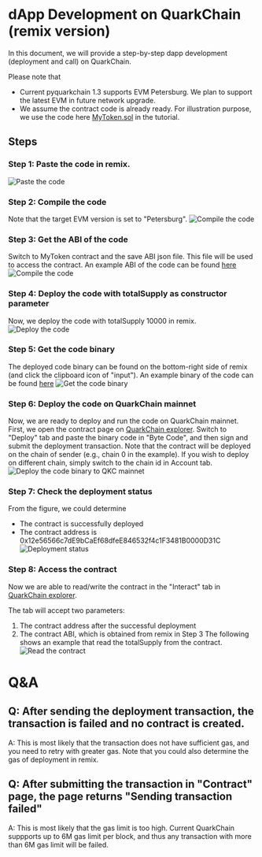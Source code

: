 # dApp Development on QuarkChain (remix version)
In this document, we will provide a step-by-step dapp development (deployment and call) on QuarkChain.

Please note that
- Current pyquarkchain 1.3 supports EVM Petersburg.  We plan to support the latest EVM in future network upgrade.
- We assume the contract code is already ready.
For illustration purpose, we use the code here [MyToken.sol](https://gist.github.com/qizhou/7a7753df36f50cb1f05e05ed18a59af7#file-mytoken-sol) in the tutorial.


## Steps

### Step 1: Paste the code in remix.
![Paste the code](https://drive.google.com/u/0/uc?id=1efsZ-GF3sKZf5OTTZ_XpC0Ki1xHfqy7U)

### Step 2: Compile the code
Note that the target EVM version is set to "Petersburg".
![Compile the code](https://drive.google.com/u/0/uc?id=1duK4K5bWOe0Ee-sJj08WXdeJving32fQ)


### Step 3: Get the ABI of the code
Switch to MyToken contract and the save ABI json file.  This file will be used to access the contract.
An example ABI of the code can be found [here](https://gist.github.com/qizhou/7a7753df36f50cb1f05e05ed18a59af7#file-mytoken_abi-json)
![Compile the code](https://drive.google.com/u/0/uc?id=1D_ph7e5ApjWt5kMNLDl_h4YZSkudKSHx)

### Step 4: Deploy the code with totalSupply as constructor parameter
Now, we deploy the code with totalSupply 10000 in remix.
![Deploy the code](https://drive.google.com/u/0/uc?id=1RKquPihyyAnzSvq2aoHZzU64RnC18h6J)

### Step 5: Get the code binary
The deployed code binary can be found on the bottom-right side of remix (and click the clipboard icon of "input").
An example binary of the code can be found [here](https://gist.github.com/qizhou/7a7753df36f50cb1f05e05ed18a59af7#file-mytoken-bin)
![Get the code binary](https://drive.google.com/u/0/uc?id=1iZYLN2KDPLGINOUZ3i1NZKotyeXzxq8k)

### Step 6: Deploy the code on QuarkChain mainnet
Now, we are ready to deploy and run the code on QuarkChain mainnet.  First, we open the contract page on [QuarkChain explorer](http://http://mainnet.quarkchain.io/contract).
Switch to "Deploy" tab and paste the binary code in "Byte Code", and then sign and submit the deployment transaction.
Note that the contract will be deployed on the chain of sender (e.g., chain 0 in the example).  If you wish to deploy on different chain, simply switch to the chain id in Account tab.
![Deploy the code binary to QKC mainnet](https://drive.google.com/u/0/uc?id=1bobrx4outyI292jdTjDFcKXv1J5GjwRf)


### Step 7: Check the deployment status
From the figure, we could determine
- The contract is successfully deployed
- The contract address is 0x12e56566c7dE9bCaEf68dfeE846532f4c1F3481B0000D31C 
![Deployment status](https://drive.google.com/u/0/uc?id=1QIcEFZdbDLDv34ihEsvPh_PfX9_B93Bg)

### Step 8: Access the contract
Now we are able to read/write the contract in the "Interact" tab in [QuarkChain explorer](http://mainnet.quarkchain.io/contract).

The tab will accept two parameters:
1. The contract address after the successful deployment
2. The contract ABI, which is obtained from remix in Step 3
The following shows an example that read the totalSupply from the contract.
![Read the contract](https://drive.google.com/u/0/uc?id=1VgfQkBuriJjF-Ssq6Nvt3zuHw0oFB8Yt)

# Q&A
## Q: After sending the deployment transaction, the transaction is failed and no contract is created.
A: This is most likely that the transaction does not have sufficient gas, and you need to retry with greater gas.  Note that you could also determine the gas of deployment in remix.

## Q: After submitting the transaction in "Contract" page, the page returns "Sending transaction failed"
A: This is most likely that the gas limit is too high.  Current QuarkChain suppports up to 6M gas limit per block, and thus any transaction with more than 6M gas limit will be failed.


